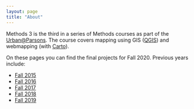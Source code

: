 ```yaml
---
layout: page
title: "About"
---
```


Methods 3 is the third in a series of Methods courses as part of the [Urban@Parsons](http://sds.parsons.edu/urban/). The course covers mapping using GIS ([QGIS](https://qgis.org/)) and webmapping (with [Carto](https://carto.com/)).

On these pages you can find the final projects for Fall 2020. Previous years include:
 * [Fall 2015](https://due-parsons.github.io/methods3-fall2015/)
 * [Fall 2016](https://due-parsons.github.io/methods3-fall2016/)
 * [Fall 2017](https://due-parsons.github.io/methods3-fall2017/)
 * [Fall 2018](https://due-parsons.github.io/methods3-fall2018/)
 * [Fall 2019](https://due-parsons.github.io/methods3-fall2019/)
